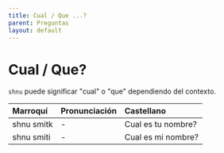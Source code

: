 ```yaml
---
title: Cual / Que ...?
parent: Preguntas
layout: default
---
```


# Cual / Que?

`shnu` puede significar "cual" o "que" dependiendo del contexto.

| Marroquí   | Pronunciación | Castellano         |
|:-----------|:--------------|:-------------------|
| shnu smitk | -             | Cual es tu nombre? |
| shnu smiti | -             | Cual es mi nombre? |
